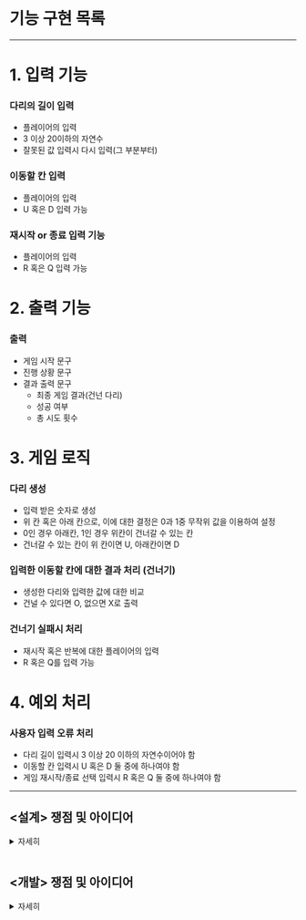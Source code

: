 # 기능 구현 목록

---

# 1. 입력 기능

### 다리의 길이 입력
- 플레이어의 입력 
- 3 이상 20이하의 자연수
- 잘못된 값 입력시 다시 입력(그 부분부터)


### 이동할 칸 입력
- 플레이어의 입력
- U 혹은 D 입력 가능

### 재시작 or 종료 입력 기능 
- 플레이어의 입력
- R 혹은 Q 입력 가능

# 2. 출력 기능 

### 출력
- 게임 시작 문구
- 진행 상황 문구
- 결과 출력 문구
    - 최종 게임 결과(건넌 다리)
    - 성공 여부
    - 총 시도 횟수

# 3. 게임 로직

### 다리 생성
- 입력 받은 숫자로 생성
- 위 칸 혹은 아래 칸으로, 이에 대한 결정은 0과 1중 무작위 값을 이용하여 설정
- 0인 경우 아래칸, 1인 경우 위칸이 건너갈 수 있는 칸
- 건너갈 수 있는 칸이 위 칸이면 U, 아래칸이면 D

### 입력한 이동할 칸에 대한 결과 처리 (건너기)
- 생성한 다리와 입력한 값에 대한 비교 
- 건널 수 있다면 O, 없으면 X로 출력 

### 건너기 실패시 처리 
- 재시작 혹은 반복에 대한 플레이어의 입력 
- R 혹은 Q를 입력 가능 


# 4. 예외 처리

### 사용자 입력 오류 처리
- 다리 길이 입력시 3 이상 20 이하의 자연수이어야 함
- 이동할 칸 입력시 U 혹은 D 둘 중에 하나여야 함
- 게임 재시작/종료 선택 입력시 R 혹은 Q 둘 중에 하나여야 함

---

## <설계> 쟁점 및 아이디어

<details>
<summary>자세히</summary>

#### **개발을 시작하기 전 설계 단계에서의 쟁점 및 아이디어에 대한 기록이다**

[ 사전 설계 및 구상 ]

1. 시작하기에 앞서 게임의 전체 플로우를 이해하고자 손으로 알고리즘 흐름을 작성해보았다.

    ![img](./img/게임플로우이해.jpg)

2. 클래스 다이어그램을 만들어 클래스 및 메서드 간의 흐름과 역할을 정리해보았다. 

![img](./img/Class%20Diagram.png)


이 클래스 다이어그램을 작성하면서 집중한 포인트는 객체들 간 메시지를 주고 받으면서 각자 맡은 역할에 대한 임무를 요청/수행하는 관계를 설정한 부분이다. 

또 하나 주목한 점은 객체는 'what he is'라는 점이다([엘레강트 오브젝트](https://www.aladin.co.kr/shop/wproduct.aspx?ItemId=258374007), Yegor 저, 조영호 역). 무엇을 캡슐화할 것인가? 객체는 무엇이며 어떻게 이름을 붙이고 존재성을 부여할 것인가를 고민하였다. 

3. 이와 같은 사전 설계 구상은 실제 프로그래밍을 진행하면서 바뀔 수 있지만 지난 과제 수행중 깨달은 바, 사전 설계의 중요성에 따라 충분한 구상 작업이 필요하다고 느꼈기 때문에 수행하였다.

<br>

[ 쟁점 및 아이디어]

1. 사용자 입력을 받을때 String으로 입력받는다. 하지만 다리의 길이에서 필요한 타입은 int이다. 간단히 return시 형변환을 할 수 있긴 하지만 그럴 경우 input 메서드는 여러가지 일을 하는 꼴이 된다. 이부분 처리를 고민해보아야 한다.

2. 사용자 입력 값에 대한 validation도 마찬가지이다. 이것을 inputView에서 하는 것이 맞을까 아니면 새로운 클래스를 형성해 위임하는 것이 맞을까. 

3. 핵심 로직에서 건너기를 실행할 때 4가지 케이스로 구분되는 것에 주목한다. U를 선택하였을 때 맞는 경우와 틀린 경우가 있다. D를 선택하였을 때 맞는 경우와 틀린 경우가 있다. 

4. 출력시 처음의 것은 [ ? ] 형식이고 두 번째부터는 | ? ] 형식이다. 따라서 위 아래 다리를 나눠서 StringBuilder로 붙여나가는 방식을 고려해본다.

5. 마지막 출력 문구에서 게임 성공 여부가 있다. 이를 플래그로 지정해서 출력시 판단하는 로직을 거쳐 출력할 것인가, 아니면 사용자 입력 선택 알고리즘 과정에서 실패후 부터 시작되는 로직에서 이어나가 바로 처리할 것인가.

6. inputView와 outputView는 나뉘어져 각각 입력과 출력 역할을 담당한다. 그런데 input을 요청하는 과정에서 입력에 대한 요청을 메시지로서 '출력' 한다. 여기서의 출력을 단순하게 System.out.println으로 할 것인지, 아니면 outputView에 역할을 담당하도록 할 것인지 고민한다.
현재 내린 결론은 일단 inputView는 input만 하는 것이 맞으며 출력 메시지를 여기서 보내지 않는다. 요청시에 필요한 print message는 요청하는 측에서 하는 것이 맞다. 그리고 print라는 방법 자체를 outputView에 위임한다. 

7. 이번 프로젝트에서는 상수 사용을 객체의 존재와 역할에 맞게 할당한다. 이전에는 상수를 특정 클래스에 몰아넣고 불러오는 방식을 썼는데 그와 같은 방식에서는 상수라는 객체가 가진 의미가 사실상 없고 이용당하는 것에 불과하다고 결론내렸다. 따라서 실제 역할을 담당하는 객체가 상수 역시 지니도록 한다. 

8. 프로그램의 확장성을 고려해보자. 
- 만약 다리가 추가된다면? 즉, 위 아래에 중간이 추가된다면? 
- 다리는 왼쪽에서 오른쪽으로 이동하는데 만약 돌아오는 과정이 추가된다면? 
- 다리를 건널 때 한 칸이 아니라 두 칸, 세 칸 등 복수의 칸 이동이 가능하다면? 


</details>

<br>


## <개발> 쟁점 및 아이디어

<details>
<summary>자세히</summary>

1. inputView의 역할을 어디까지 할 것인지 고민했다. 우선 inputView의 본 기능은 console의 입력값을 받는 것이므로 interface로부터 해당 기능을 extends하는 것이 맞다고 결론을 내렸다. 이후, emptyness에 대한 검증을 여기서 하는 것이 맞느냐의 문제에 대해 고민했고, 일반론적인 input 자체라면 empty 검증 기능을 이 클래스가 가질 필요가 없겠지만, 이 게임 상에서 해당하는 룰을 이 클래스에 적용할 수 있다고 생각하여 (즉, BridgeGameInputView라고 생각하여) empty 검증을 수행하기로 했다.
2. InputValidator 인터페이스를 구현함에 있어서, 불특정 object 방식을 사용하는 것이 옳다고 생각하여 inputValidator<T>로 작성했고 그 결과 validation시 형변환이 필요해졌다. 이렇게 할경우 String 함수의 isEmpty를 사용하지 못하며, equals 메소드를 사용한 "" 자체에 대한 검증이 들어간다. 이것이 좀 더 원론적인 검증에 가까운 것이라는 결론에 따라 이 방식을 고수했다. 
3. BridgeSize를 int값이 아니라 객체화하여 반환하도록 했다. 마찬가지로 BridgeSize 역시 자체적인 검증을 본 클래스에서 하도록 한다. 

4. print 메소드를 outputView에서 처리할 때 static으로 해야하는 것인지 고민해보자. 

5. movementCommand 역시 객체화하였는데 로직이 단순하기 때문에 validation과 "U" 혹은 "D" 리턴을 getter 없이 바로 할 수 있는 방법이 있을지 고민해본다. 

6. 입력이 잘못되었을 때 처리하는 기능을 Game 객체에서 하지 않고 inputView에 위임하도록 한다. 기존에 try - catch 문에서 재시도 하는 메서드를 따로 생성해서 하는 로직을 썼는데 이 경우 null 이 반환되는 문제가 생긴다. 단순하게 try - catch에서 재귀 호출을 해주는 것으로 해결 가능했다. 

6. BridgeMaker에서 다리를 생성하는데 로직은 랜덤 숫자 생성 => 숫자에 따른 up down 부여 => U, D 스트링으로 변경 => 다시 리스트로 넣기가 기본 로직이었는데 for문과 if문이 너무 반복되었고 무엇보다 0과 1, U와 D가 하드코딩처럼 느껴졌다. 이것은 로또 미션에서 RANK를 처리할 때와 비슷한 것이었기 때문에 이번에는 반드시 다른 방법을 찾아보고 싶었고, Enum 클래스에서 요소들간의 대응되는 것을 통해 특정 요소를 추출하는 방법에 대해 구글링 하여 values를 가져오고 이를 stream 반복문에서 대응되는 값으로 뽑아내는 방법을 찾아 구현했다. 파이썬이라면 아마 dictionary에서 map이나 람다를 사용해서 하는 방법을 고민했을 것 같다고 생각했고 이 경험을 토대로 자바에서 방법을 강구한 것이 효과가 있었다. enum과 stream을 사용해서 좀 더 단순화하였다. 

7. 생성한 브릿지를 건너는 방식에서 retrain을 써서 리스트를 지워 가는 로직을 구현했는데, retry시에 다시 초기화되어 처음의 bridge 부터 다시 불러와야 한다는 문제가 있었다. 해결을 위해 clone하는 방법을 찾느라 상당히 애를 먹었다. 과정에서 bridge를 객체 시킬 수 있었고, 분리된 클래스 상에서 clone을 만드는 방법을 찾을 수 있었다.

8. 게임이 순환성을 갖는 지점에서 do while문을 자주 사용하게 되는데 반복문 자체가 헷갈리고 어려운 부분이 있다 보니 구현 자체가 쉽지 않은 듯 하다. 이 로직을 do while 문을 사용하지 않고 좀 더 직관적이면서 깔끔하게 하는 법에 대한 고민이 필요하다.

9. retry 선택시에 알고리즘의 첫 상단으로 다시 올라가는 로직을 구현함에 있어서 필요한 객체들이 계속해서 생기는데 마찬가지로 깔끔한 처리 방법을 고민해볼 필요가 있다.

10. BridgeGame의 존재성에 대해 어떤 역할만 갖는지 고민해보면 crossing 기능과 crossingDecision 기능은 분화해서 객체화시켜도 좋을 듯 싶다.

v1 release 

___

리팩토링 계획 및 진행 사항 체크

1. [X] OutputView에 출력 역할 위임, 개별 메시지를 메서드별로 담당하도록 한다. <br>
=> 게임을 총괄하는 BridgeGame에서 출력의 역할을 맡아야 하는 것이라는 생각으로 v1에서 구성했다. 이 부분은 여전히 고민이 되는 부분이다. <br>
=> 밑의 세부 사항에서 결론을 정리하였다. <br>


2. [X] BridgeGame의 존재성은 게임의 총괄이다. 그런데 클래스에 필드가 너무 많고 crossing 기능, judging 기능을 구현하고 있고 출력 역할까지 담당하고 있다. bridgeGame 객체에 대한 정의를 명확하고 단순화할 필요가 있다. <br>


3. [X] 변수명 통일이 필요하다. 현재 cross, pass, retry, trial, command, map, description 등 너무 많은 중복 의미의 단어들이 쓰이고 있다. <br>


4. [X] 필드와 static을 사용한 메시지 공유 기능을 정리할 필요가 있다. <br>


5. [ ] 테스트 기능 구현이 필요하다. <br>


6. [x] inputView 객체를 controller에서 생성해서 계속해서 전달하는 방식을 사용하고 있다. 이 방식에 대해 좀 고민해볼 필요가 있다. <br>


7. [x] outputView 역시 interface를 통해 추상 메소드를 구현화하는 방식으로 하도록 한다. 또한 개별 메시지를 메서드별로 담당하는 기능에 대해서는 그렇게 하지 않고 기존의 방법을 유지한다.<br>
   => 밑의 세부 사항에서 결론을 정리하였다. <br>


8. [x] inputValidator를 인터페이스로 구현했고 Integer와 String을 함께 처리하기 위해 rawType(<T>)를 사용했었다. warning 메시지를 검색해본 결과 raw type은 지양해야 한다는 주장에 따라 이를 수정하여 두 개의 validate 메소드를 구현하도록 한다.   <br>



9. [x] 최종 출력 기능에 대한 역할 결정<br>
   => 밑의 세부 사항에서 결론을 정리하였다. <br>


---

위의 2번 사항에 대한 세부 정리 (기능 분화 및 클래스 리팩토링) <br>

domain 패키지에 game 패키지를 생성하여, 전체 게임 로직에서 필요한 객체들을 분화한다. 
   - / BridgeGame : 게임 진행 사항을 체크하며 단계를 진행하도록 하고 결과를 controller에게 리턴한다
   - / CrossingDecision : 다리를 건널지 말지 여부를 판단하며 passable 불리언 값을 리턴한다.
   - / Crossing : CrossingDecision 메시지를 바탕으로 플레이어가 다리를 건너가는 로직을 주관하며, 건너가고 못 건너가고에 따라서 다리와 플레이어의 현재 위치를 수정한다.
   - / Map : Crossing의 메시지를 바탕으로 플레이어의 현재 위치를 조정하여 다리의 상황을 리턴한다. <br>

=> 결과에 대한 result는 BridgeGame 에서 관장하며 result 패키지에 렌더링을 요청한다. 

---

위의 9번 사항에 대한 세부 정리 (최종 출력 기능에 대한 역할 결정) <br>

최종 결과 값으로 "성공/실패" 여부와 "횟수"가 필요하다. 이를 소유하는 객체는 Bridge 게임으로 결정했다. 또한 역할 분리를 위해 최종 출력 결과는 controller에게 위임하는 것이 맞다고 결론내렸다. 여기서 문제는 2가지 변수를 전달해야 하므로 해시맵이나 리스트형으로 묶어서 리턴하는 것이 바람직할 것인지, 아니면 각각을 getter로 리턴하는 것이 나을 것인지에 대한 고민이다. <br>
세번째 방법으로는 이 값을 static으로 바꿔 전역적으로 공유하는 것이다. <br>
여기서의 로직은 : play에 대한 결과값 = Bridgegame이 보유 => ResultDescription에서 렌더링 역할을 맡아 결과를 스트링으로 전환 작업. 이후 이 결과값을 controller에게 전달 => controller는 outputView에 출력을 요청.
첫번째 방법이 가장 정석적인 방법으로 생각은 되는데, 과연 play 메소드가 결과를 리턴하는 것이 맞는가 의문이 든다. play의 하는 일은 말 그대로 play이기 때문에 void로 설정한 것이 나쁘지 않아 보인다. <br>
=> 결론적으로 첫번째 방법으로 했다. Game에서 최종 결과를 보내주는 것까지 역할 범위에 해당한다고 보았다.

---

OutputView 문제 관련해서, 결론적으로 <br>

OutputView를 객체화했다. 인터페이스의 콘솔 print 기능을 구현할 수 있게 했고, 전달 받은 메시지를 고유하게 홀드하면서 호출이 있을 때 프린팅 될 수 있도록 했다. 객체화함으로써 공통 format을 구현하는데 있어서 자유도가 올라갔고, 덕분에 출력 형식을 맞추는 데 있어서 new line을 공통인자로서 조절할 수 있도록 했다. Boolean Paragraphing 인자와 ENTER는 시스템 내에서 반복적으로 사용되는 값으로서 별도의 클래스를 만들어 DTO처럼 활용하는 것을 고려했으나, 인자로 전달할 때 IDE에서 보조로서 인자 이름을 알려주고 있는 기능이 있으므로 단순히 boolean 값을 전달하는 것으로 결정했다. 만약 이와 같은 format 상수들이 더욱 늘어난다면 별도의 클래스를 만들어(e.g. MessageFormat) 사용하는 것도 적절할 것이라 생각한다. <br>

추가 쟁점은 남아 있는 것 같다. 이를테면, <br>
객체화 한다고하더라도 그 존재 자체가 기능 역할이라면, 결국 의존성은 여전한 것이 아닌가, <br> 
객체 지향의 원칙으로서 "추상화된 것에 의존하게 만들고 구상 클래스에 의존하지 않는다"는 관점에서 기능 역할을 하는 객체와의 의존성을 어떻게 더 분리할 수 있을 것인가, <br>
부분으로, 추후 과제로서 남겨두도록 한다. 

---

Q. 인터페이스 override method는 왜 항상 public이어야 하는가?
public으로 사용하지 않는다는 건 바깥에서 호출하지 못한다는 것을 의미한다. 그런데 인터페이스가 존재하기 때문에 interface refence를 통해서 호출이 되는 상황이 발생한다. 이것은 앞뒤가 맞지 않는 상황이므로 non public은 허용되지 않는다.
[refenced by here](https://stackoverflow.com/questions/50720365/why-the-overridden-method-should-be-public-in-this-program) 

---


위의 6번 사항에 대한 쟁점 정리 (inputView 객체를 계속해서 전달하는 방식의 문제) <br>

프로그램이 돌아가는 많은 플로우에서 input이 사용된다. game 패키지의 대다수 method에서 input이 전달되고 있다. 만약 inputView의 메서드를 static으로 바꾸면 굳이 inputView 객체를 전달하지 않고도 필요한 메서드에서 바로 사용해서 쓸 수 있다. 그게 아니면 클래스 자체에서 Inputview 객체를 생성하고 자체적으로 전역화시키는 것이다. <br>
하지만 객체지향에서 static 사용은 지양되며 이는 필연적으로 명령형 프로그램을 만들기 때문이다. 지금과 같은 상황에서 분명 inputView의 메서드를 static으로 바꿔버린다면 보다 프로그램 가독성이 좋아질 수 있을 것이다. OutputView도 static으로 선언되어 있기 때문에 사용의 자유도가 높은 것이다. <br>
딱 이거다 싶은 느낌이 들지 않아 석연치 않음이 계속된다. <br>

=> Input 기능을 객체화하여 각각의 역할을 담당하도록 했다. Inputview는 ConsoleInput과 Inputvalidator를 구현하며 string으로 입력을 받고 이에 대한 empty값을 검증하는 기능을 수행한다. 한편 InputCommandReader는 commandReader를 구현하므로 유저의 입력값에 대한 Command 해석이 추가된다. 따라서 입력받은 input String 값을 command로 객체화하는 기능을 수행한다. 이때 enum으로 각 command에 대한 각각의 기능을 보유하며, 시스템에서 호출시 해당 기능을 수행하며 객체를 리턴한다. <br>
이와 같은 객체화 및 클래스 분화로 기존에 사용하던 static 메서드들을 전부 해제할 수 있고, 생성한 inputView를 전달할 필요 없이 필요한 객체에서 필요한 순간에 적절하게 호출될 수 있다.<br>
기존에 Inputview는 순수하게 input을 받는 기능과 객체별(BridgeSize, Movement, GameProceed) 입력 및 객체전환 기능을 모두 담당했다. <br>
현재의 리팩토링으로서 단순히 기능만 수행하던 InputView를 객체화하여 존재성을 부여한다. 그럼으로써 1) 객체 기능의 응집력 강화 2) 메시지 전달의 상호성 증가 3) 절친에게만 이야기하는 결합도 조정 4) 확장에는 열려 있으면서 변경에는 닫힌 구조 형성 <br>
과 같은 효과를 보게 되었다. 

---

추가 쟁점 사항 : 추가 리팩토링 고려 사항 
- map 클래스도 객체화하는 것이 바람직할까에 대한 고민 => 현재와 같이 static List를 보유하는 것만으로 dto로서의 역할로 인정할 수 있을까에 대한 고민 
- getter를 사용하는 문제 => 현재 객체의 정보를 전달하는 메서드에 "get"이름을 쓰고 있는 것과 쓰지 않는 것이 혼용되고 있다. 통일하는 것이 바람직할지, getter를 아예 쓰지 않고 명명하는 것은 어떨지에 대한 고민

---

v2 release 

---

리팩토링 계획 및 진행 사항 체크 

1. [ ] 테스트 기능 구현이 필요하다. <br>

2. [x] map description 기능 및 클래스 리팩토링 <br>

3. [ ] getter 사용 방식 및 명명 수정 고려 <br>

4. [x] crossing 로직 수정

---

<map description 기능 및 클래스 리팩토링 관련 쟁점> 

map은 list로 존재하나 string으로 출력해야 하는 데서 복잡성이 생긴다. 사용자의 선택에 따라 O, X 또는 공백을 출력해야 하는데서 맵핑의 필요성이 생긴다. 개념적으로 Game에서 List로 존재하는 맵은 추상화된 구조물이라고 간주했고, 출력되는 모양(String)을 Ui에 표현되는 description으로 간주했다. 이렇게 두 개념을 구분하였고 맵의 구조물들을 이루는 요소로서 윗면과 아랫면에 대한 정보, Command에 따라 O, X, 공백의 정보를 구성할 수 있다. 따라서 이들을 Map이라는 패키지로 묶었다. 출력되는 기능은 Rendering으로 표현하며 map 패키지와는 별도의 기능이라 판단, game 패키지로 편입했다. 이와 같은 카테고리의 구분은  추상적인 맵을 구조화하는 작업(리스트로서의 map 형성)과 개념으로서 존재하는 map을 실제 description으로 rendering하는 작업(String으로서의 map 형성)을 구분하는 설계로부터 파생된다고 할 수 있다. <br>
여기서 한가지 쟁점이 있는데 map 리스트를 private로 제한할 경우 사용자 선택에 따른 맵핑 기준을 보유하는 sideDescription 클래스(enum)에서 접근하지 못한다는 것이다. 접근 자체에 대한 이슈는 사실 같은 패키지로서 protected로 변경하는 것으로 무마할 수 있지만, 그보다는 enum 클래스가 선택에 맵핑되는 map의 sideDescription을 홀드할 때, 실제로 홀드할 것이냐 아니면 flag 형식으로 명목상으로 홀드할 것이냐의 문제가 생긴다. 현재의 설계는 실제로 홀드하기 때문에 본 Map 클래스에서 construction 작업시 enum에서 전달하는 list가 곧 본인이 소유하는 클래스라는 약간의 어색한 상황이 발생하고, 그렇더라도 받은 list를 그대로 사용하여 작업할 수 있다는 점에서 수월하다. 만약 명목상으로 보유한다면 flag 형식으로써 리스트의 이름을 받아야 할 것이고, 해당 이름을 판별하여 보유하는 실제 list에 맵핑하는 추가 작업이 요구된다는 단점이 있는 한편, 플로우 상으로 좀 더 정직해지는 장점은 있는 듯 싶다. <br>
두 클래스 간의 상호 호환성을 고려할 때, 현재와 같은 실제list를 enum에서 보유하며 전달하는 방식이 괜찮다는 판단하에 이를 유지하고 있다. <br>

---

< crossing 로직 수정> 

기존 crossing 로직에서의 문제점은 do while문을 통한 반복으로서, 반복문 안에서 얻은 객체의 정보를 기반으로 continuation을 결정해야 하기 때문에 이 정보를 다시 get하기 위해서는 해당 클래스의 getter를 static 메서드로 열어 별도의 호출이 가능하도록 했어야 한다는 점이었다. isContinue를 통해서 판단을 했는데 처음 구현시 논리적인 흐름상 depiction이 완료되고 그 정보에 따라 가부를 결정했다. 그런데 사실 이에 대한 판단은 그 이전 decision 클래스에서 맡은 역할이고 이는 반복문 내에서 객체로서 받아오는 메시지다. 문제는 이와 같은 메시지가 while문의 조건으로서 사용되지 않는다는 점이고, 여기서 static이 남용되는 문제가 발생했다. 이를 해결하고자 do-while문의 반복이 아닌 재호출을 통한 로직으로 바꿨다. <br>
즉, 1회의 crossing 이후 발생하는 반복에 대해 keepCrossing이라는 새로운 논리를 구상했고 이럼으로써 이전에 static을 통해 무분별하게 클래스의 메시지를 꺼내오던 방식을 리팩토링할 수 있었다.


</details>

<br>


